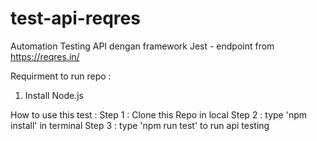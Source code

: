 # test-api-reqres
Automation Testing API dengan framework Jest - endpoint from https://reqres.in/

Requirment to run repo :
1. Install Node.js

How to use this test :
Step 1 : Clone this Repo in local
Step 2 : type 'npm install' in terminal 
Step 3 : type 'npm run test' to run api testing

